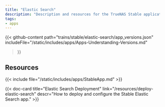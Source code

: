 ```yaml
---
title: "Elastic Search"
description: "Description and resources for the TrueNAS Stable application called Elastic Search."
tags:
- apps
---
```


{{< github-content 
    path="trains/stable/elastic-search/app_versions.json"
	includeFile="/static/includes/apps/Apps-Understanding-Versions.md"
>}}

## Resources

{{< include file="/static/includes/apps/StableApp.md" >}}

<div class="docs-sections">

{{< doc-card title="Elastic Search Deployment" link="/resources/deploy-elastic-search"
descr="How to deploy and configure the Stable Elastic Search app." >}}

</div>